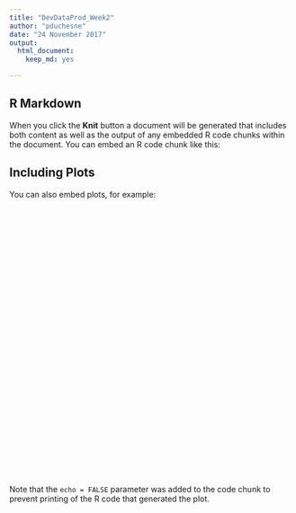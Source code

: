 ```yaml
---
title: "DevDataProd_Week2"
author: "pduchesne"
date: "24 November 2017"
output: 
  html_document: 
    keep_md: yes

---
```




## R Markdown

When you click the **Knit** button a document will be generated that includes both content as well as the output of any embedded R code chunks within the document. You can embed an R code chunk like this:



## Including Plots

You can also embed plots, for example:

<!--html_preserve--><div id="htmlwidget-4edd7ae55b5539830970" style="width:672px;height:480px;" class="leaflet html-widget"></div>
<script type="application/json" data-for="htmlwidget-4edd7ae55b5539830970">{"x":{"options":{"crs":{"crsClass":"L.CRS.EPSG3857","code":null,"proj4def":null,"projectedBounds":null,"options":{}}},"calls":[{"method":"addTiles","args":["//{s}.tile.openstreetmap.org/{z}/{x}/{y}.png",null,null,{"minZoom":0,"maxZoom":18,"maxNativeZoom":null,"tileSize":256,"subdomains":"abc","errorTileUrl":"","tms":false,"continuousWorld":false,"noWrap":false,"zoomOffset":0,"zoomReverse":false,"opacity":1,"zIndex":null,"unloadInvisibleTiles":null,"updateWhenIdle":null,"detectRetina":false,"reuseTiles":false,"attribution":"&copy; <a href=\"http://openstreetmap.org\">OpenStreetMap<\/a> contributors, <a href=\"http://creativecommons.org/licenses/by-sa/2.0/\">CC-BY-SA<\/a>"}]},{"method":"addMarkers","args":[[49.50083,49.85444,49.61917,49.63278,49.62333,49.60333,49.98111,49.76778],[5.96833,6.09444,6.1025,6.17722,6.20444,6.12806,5.91778,5.9675],{"iconUrl":{"data":"airport5.png","index":0},"iconWidth":28.9782608695652,"iconHeight":31,"iconAnchorX":14.4891304347826,"iconAnchorY":16},null,null,{"clickable":true,"draggable":false,"keyboard":true,"title":"","alt":"","zIndexOffset":0,"opacity":1,"riseOnHover":false,"riseOffset":250},["Centre Hospitalier Emile Mayrisch Heliport","Saint-Louis Hospital Heliport","Centre Hospitalier de Luxembourg Heliport","Kirchberg Hospital Heliport","Luxembourg Findel Airport","Clinique Sainte-Thérèse Heliport","Noertrange Airfield (Wiltz-Noertrange Airfield)","Useldange Airfield"],null,null,null,null,null,null]}],"limits":{"lat":[49.50083,49.98111],"lng":[5.91778,6.20444]}},"evals":[],"jsHooks":[]}</script><!--/html_preserve-->

Note that the `echo = FALSE` parameter was added to the code chunk to prevent printing of the R code that generated the plot.
